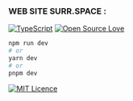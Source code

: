 ### WEB SITE SURR.SPACE :



[![TypeScript](https://badges.frapsoft.com/typescript/love/typescript-125x28.png?v=101)](https://github.com/ellerbrock/typescript-badges/)
[![Open Source Love](https://badges.frapsoft.com/os/v1/open-source.svg?v=102)](https://github.com/ellerbrock/open-source-badge/)






```bash
npm run dev
# or
yarn dev
# or
pnpm dev
```
[![MIT Licence](https://badges.frapsoft.com/os/mit/mit-125x28.png?v=103)](https://opensource.org/licenses/mit-license.php)
